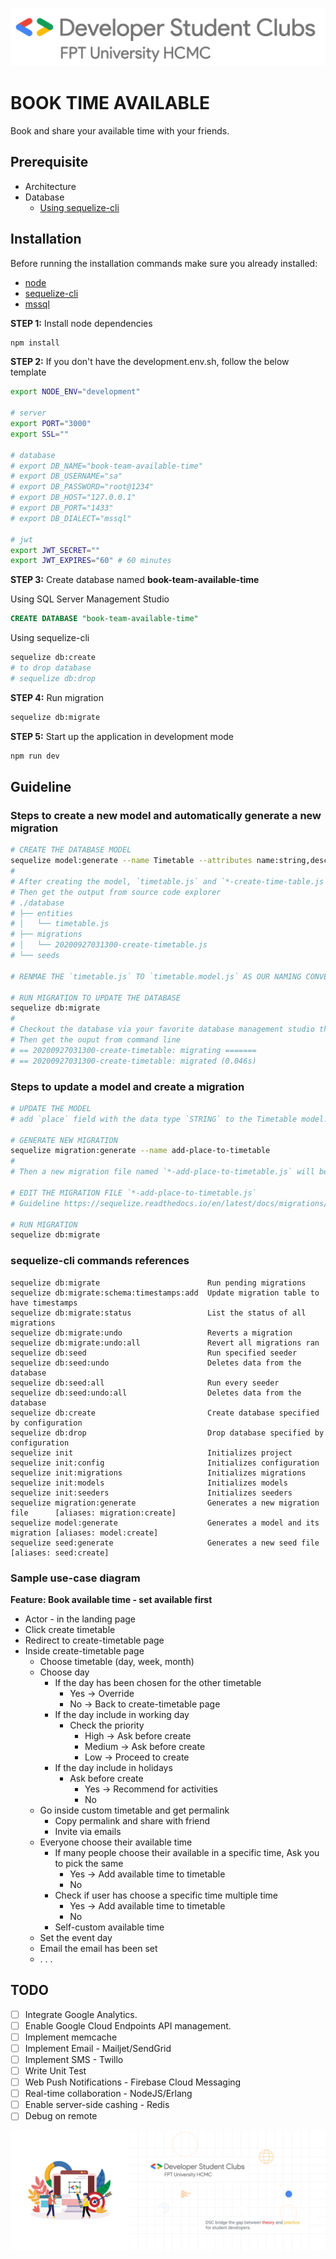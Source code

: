 ![DSC FPTU HCMC](/assets/images/dsc-fptu-hcmc/DSC_FPT_University_HCMC_Horizontal_Logo.png)

# BOOK TIME AVAILABLE
Book and share your available time with your friends.

## Prerequisite
- Architecture
- Database
  - [Using sequelize-cli](https://github.com/sequelize/cli)

## Installation
Before running the installation commands make sure you already installed:
- [node](https://nodejs.org/en/download/)
- [sequelize-cli](https://github.com/sequelize/cli)
- [mssql](https://www.microsoft.com/en-us/sql-server/sql-server-downloads)

**STEP 1:** Install node dependencies
```bash
npm install
```
**STEP 2:** If you don't have the development.env.sh, follow the below template
```bash
export NODE_ENV="development"

# server
export PORT="3000"
export SSL=""

# database
# export DB_NAME="book-team-available-time"
# export DB_USERNAME="sa"
# export DB_PASSWORD="root@1234"
# export DB_HOST="127.0.0.1"
# export DB_PORT="1433"
# export DB_DIALECT="mssql"

# jwt
export JWT_SECRET=""
export JWT_EXPIRES="60" # 60 minutes
```
**STEP 3:** Create database named **book-team-available-time**

Using SQL Server Management Studio
```sql
CREATE DATABASE "book-team-available-time"
```
Using sequelize-cli
```bash
sequelize db:create
# to drop database
# sequelize db:drop
```
**STEP 4:** Run migration
```bash
sequelize db:migrate
```
**STEP 5:** Start up the application in development mode
```bash
npm run dev
```

## Guideline
### Steps to create a new model and automatically generate a new migration
```bash
# CREATE THE DATABASE MODEL
sequelize model:generate --name Timetable --attributes name:string,description:string
#
# After creating the model, `timetable.js` and `*-create-time-table.js` will be generated.
# Then get the output from source code explorer
# ./database
# ├── entities
# │   └── timetable.js
# ├── migrations
# │   └── 20200927031300-create-timetable.js
# └── seeds

# RENMAE THE `timetable.js` TO `timetable.model.js` AS OUR NAMING CONVENTION

# RUN MIGRATION TO UPDATE THE DATABASE
sequelize db:migrate
#
# Checkout the database via your favorite database management studio then you will see the table named `TimeTables` has been created.
# Then get the ouput from command line
# == 20200927031300-create-timetable: migrating =======
# == 20200927031300-create-timetable: migrated (0.046s)
```

### Steps to update a model and create a migration
```bash
# UPDATE THE MODEL
# add `place` field with the data type `STRING` to the Timetable model.

# GENERATE NEW MIGRATION
sequelize migration:generate --name add-place-to-timetable
#
# Then a new migration file named `*-add-place-to-timetable.js` will be created

# EDIT THE MIGRATION FILE `*-add-place-to-timetable.js`
# Guideline https://sequelize.readthedocs.io/en/latest/docs/migrations/

# RUN MIGRATION
sequelize db:migrate
```

### sequelize-cli commands references
```
sequelize db:migrate                        Run pending migrations
sequelize db:migrate:schema:timestamps:add  Update migration table to have timestamps
sequelize db:migrate:status                 List the status of all migrations
sequelize db:migrate:undo                   Reverts a migration
sequelize db:migrate:undo:all               Revert all migrations ran
sequelize db:seed                           Run specified seeder
sequelize db:seed:undo                      Deletes data from the database
sequelize db:seed:all                       Run every seeder
sequelize db:seed:undo:all                  Deletes data from the database
sequelize db:create                         Create database specified by configuration
sequelize db:drop                           Drop database specified by configuration
sequelize init                              Initializes project
sequelize init:config                       Initializes configuration
sequelize init:migrations                   Initializes migrations
sequelize init:models                       Initializes models
sequelize init:seeders                      Initializes seeders
sequelize migration:generate                Generates a new migration file      [aliases: migration:create]
sequelize model:generate                    Generates a model and its migration [aliases: model:create]
sequelize seed:generate                     Generates a new seed file           [aliases: seed:create]
```


### Sample use-case diagram
**Feature: Book available time - set available first**
- Actor - in the landing page
- Click create timetable
- Redirect to create-timetable page
- Inside create-timetable page
    - Choose timetable (day, week, month)
    - Choose day
        - If the day has been chosen for the other timetable
            - Yes -> Override
            - No -> Back to create-timetable page
        - If the day include in working day
            - Check the priority
                - High -> Ask before create
                - Medium -> Ask before create
                - Low -> Proceed to create
        - If the day include in holidays
            - Ask before create
                - Yes -> Recommend for activities
                - No
    - Go inside custom timetable and get permalink
        - Copy permalink and share with friend
        - Invite via emails
    - Everyone choose their available time
        - If many people choose their available in a specific time, Ask you to pick the same
            - Yes -> Add available time to timetable
            - No
        - Check if user has choose a specific time multiple time
            - Yes -> Add available time to timetable
            - No
        - Self-custom available time
    - Set the event day
    - Email the email has been set
    - . . .

## TODO
- [ ] Integrate Google Analytics.
- [ ] Enable Google Cloud Endpoints API management.
- [ ] Implement memcache
- [ ] Implement Email - Mailjet/SendGrid
- [ ] Implement SMS - Twillo
- [ ] Write Unit Test
- [ ] Web Push Notifications - Firebase Cloud Messaging
- [ ] Real-time collaboration - NodeJS/Erlang
- [ ] Enable server-side cashing - Redis
- [ ] Debug on remote

![DSC FPTU HCMC](/assets/images/dsc-fptu-hcmc/HOME_PAGE_BANNERS.png)